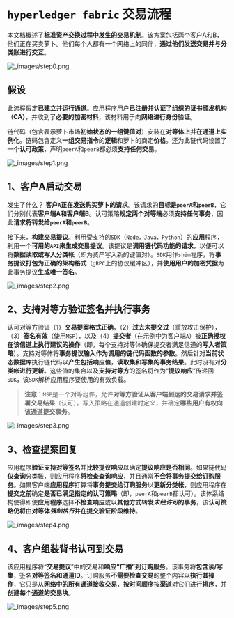 # `hyperledger fabric` 交易流程

本文档概述了**标准资产交换过程中发生的交易机制**。该方案包括两个客户A和B，他们正在买卖萝卜。他们每个人都有一个网络上的同伴，**通过他们发送交易并与分类账进行交互**。

![_images/step0.png](https://hyperledger-fabric.readthedocs.io/en/latest/_images/step0.png)

## 假设

此流程假定**已建立并运行通道**。应用程序用户**已注册并认证了组织的证书颁发机构（CA）**，并收到了**必要的加密材料**，该材料用于向**网络进行身份验证**。

链代码（包含表示萝卜市场**初始状态的一组键值对**）安装在**对等体上并在通道上实例化**。链码包含定义**一组交易指令**的**逻辑**和萝卜的商定**价格**。还为此链代码设置了一个**认可政策**，声明`peerA`和`peerB`都必须**支持任何交易**。

![_images/step1.png](https://hyperledger-fabric.readthedocs.io/en/latest/_images/step1.png)

## 1、客户A启动交易

发生了什么？ **客户`A`正在发送购买萝卜的请求**。该请求的**目标是`peerA`和`peerB`**，它们分别代表**客户端A和客户端B**。认可策略**规定两个对等端**必须**支持任何事务**，因此**请求将转发给`peerA`和`peerB`**。

接下来，**构建交易提议**。利用受支持的`SDK`（`Node，Java，Python`）的**应用**程序，利用一个**可用的`API`**来生成**交易提议**。该提议是**调用链代码功能的请求**，以便可以将**数据读取或写入分类帐**（即为资产写入新的键值对）。`SDK`用作`shim`程序，将**事务提议打包为正确的架构格式**（`gRPC`上的协议缓冲区），并**使用用户的加密凭据**为此事务提议**生成唯一签名**。

![_images/step2.png](https://hyperledger-fabric.readthedocs.io/en/latest/_images/step2.png)

## 2、支持对等方验证签名并执行事务

认可对等方验证（1）**交易提案格式正确**，（2）**过去未提交过**（重放攻击保护），（3）**签名有效**（使用`MSP`），以及（4）**提交者**（在示例中为客户端`A`）被**正确授权在该信道上执行建议的操作**（即，每个支持对等体确保提交者满足信道的**写入者策略**）。支持对等体将**事务提议输入作为调用的链代码函数的参数**。然后针对**当前状态数据库**执行链代码以**产生包括响应值**，**读取集和写集的事务结果**。此时没有对**分类帐进行更新**。这些值的集合以及**支持对等方**的签名将作为“**提议响应**”传递回`SDK`，该`SDK`解析应用程序要使用的有效负载。

> **注意**：`MSP`是一个对等组件，允许**对等方验证从客户端到达的交易请求并签署交易结果**（认可）。写入策略在通道创建时定义，并确定**哪些用户有权向该通道提交事务**。

![_images/step3.png](https://hyperledger-fabric.readthedocs.io/en/latest/_images/step3.png)

## 3、检查提案回复

应用程序**验证支持对等签名**并**比较提议响应**以确定**提议响应是否相同**。如果链代码**仅查询**分类帐，则应用程序**将检查查询响应**，并且通常**不会将事务提交给订购服务**。如果客户端**应用程序**打算将**事务提交给订购服务**以**更新分类帐**，则应用程序在**提交之前**确定**是否已满足指定的认可策略**（即，`peerA`和`peerB`都认可）。该体系结构使得即使**应用程序**选择**不检查响应**或以**其他方式转发*未经许可*的事务**，该**认可策略仍将由对等体*强制执行*并在提交验证阶段维持**。

![_images/step4.png](https://hyperledger-fabric.readthedocs.io/en/latest/_images/step4.png)

## 4、客户组装背书认可到交易

该应用程序将“**交易提议**”中的交易和**响应“广播”到订购服务**。该事务将**包含读/写集**，签名**对等签名和通道ID**。订购服务**不需要检查交易**的整个内容以**执行其操作**，它只是从**网络中的所有通道接收交易**，**按时间顺序**按**渠道**对它们进行**排序**，并**创建每个通道的交易块**。

![_images/step5.png](https://hyperledger-fabric.readthedocs.io/en/latest/_images/step5.png)



